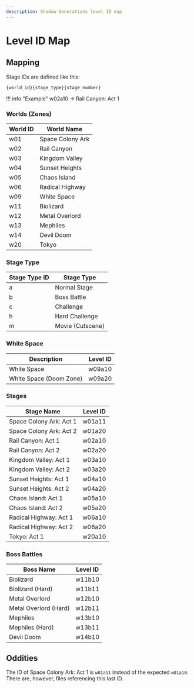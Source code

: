 ```yaml
---
description: Shadow Generations level ID map
---
```


# Level ID Map

## Mapping
Stage IDs are defined like this:
```
{world_id}{stage_type}{stage_number}
```
!!! info "Example"
    w02a10 -> Rail Canyon: Act 1

### Worlds (Zones)

World ID  | World Name
--------  | -----------
w01       | Space Colony Ark
w02       | Rail Canyon
w03       | Kingdom Valley
w04       | Sunset Heights
w05       | Chaos Island
w06       | Radical Highway
w09       | White Space
w11       | Biolizard
w12       | Metal Overlord
w13       | Mephiles
w14       | Devil Doom
w20       | Tokyo

### Stage Type

Stage Type ID | Stage Type
------------- | -----------
a             | Normal Stage
b             | Boss Battle
c             | Challenge
h             | Hard Challenge
m             | Movie (Cutscene)

### White Space
Description                     | Level ID
------------------------------- | -----------
White Space                     | w09a10
White Space (Doom Zone)         | w09a20

### Stages
Stage Name                      | Level ID
------------------------------- | -----------
Space Colony Ark: Act 1         | w01a11
Space Colony Ark: Act 2         | w01a20
Rail Canyon: Act 1              | w02a10
Rail Canyon: Act 2              | w02a20
Kingdom Valley: Act 1           | w03a10
Kingdom Valley: Act 2           | w03a20
Sunset Heights: Act 1           | w04a10
Sunset Heights: Act 2           | w04a20
Chaos Island: Act 1             | w05a10
Chaos Island: Act 2             | w05a20
Radical Highway: Act 1          | w06a10
Radical Highway: Act 2          | w06a20
Tokyo: Act 1                    | w20a10

### Boss Battles
Boss Name               | Level ID
----------------------- | -----------
Biolizard               | w11b10
Biolizard (Hard)        | w11b11
Metal Overlord          | w12b10
Metal Overlord (Hard)   | w12b11
Mephiles                | w13b10
Mephiles (Hard)         | w13b11
Devil Doom              | w14b10

## Oddities
The ID of Space Colony Ark: Act 1 is `w01a11` instead of the expected `w01a10`. There are, however, files referencing this last ID. 

